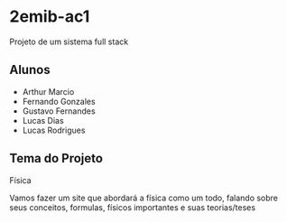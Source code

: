 # 2emib-ac1
Projeto de um sistema full stack
## Alunos
- Arthur Marcio
- Fernando Gonzales
- Gustavo Fernandes
- Lucas Dias
- Lucas Rodrigues
## Tema do Projeto
Física

Vamos fazer um site que abordará a física como um todo, falando sobre seus conceitos, formulas, físicos importantes e suas teorias/teses

